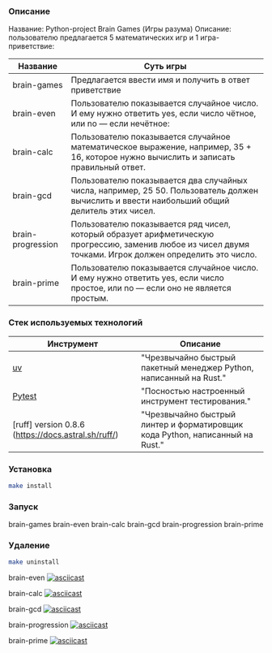 ### Описание

Название: Python-project Brain Games (Игры разума)
Описание: пользователю предлагается 5 математических игр и 1 игра-приветствие:

| Название                                                               | Суть игры                                                |
|------------------------------------------------------------------------|---------------------------------------------------------|
| brain-games                                                            | Предлагается ввести имя и получить в ответ приветствие |
| brain-even                                                             | Пользователю показывается случайное число. И ему нужно ответить yes, если число чётное, или no — если нечётное:        |
| brain-calc                                                             | Пользователю показывается случайное математическое выражение, например, 35 + 16, которое нужно вычислить и записать правильный ответ.
| brain-gcd                                                              | Пользователю показывается два случайных числа, например, 25 50. Пользователь должен вычислить и ввести наибольший общий делитель этих чисел.
| brain-progression                                                      | Пользователю показывается ряд чисел, который образует арифметическую прогрессию, заменив любое из чисел двумя точками. Игрок должен определить это число.
| brain-prime                                                            | Пользователю показывается случайное число. И ему нужно ответить yes, если число простое, или no — если оно не является простым.


### Стек используемых технологий

| Инструмент                                                             | Описание                                                |
|------------------------------------------------------------------------|---------------------------------------------------------|
| [uv](https://docs.astral.sh/uv/)                                       | "Чрезвычайно быстрый пакетный менеджер Python, написанный на Rust." |
| [Pytest](https://pytest.org)                                           | "Посностью настроенный инструмент тестирования."            |
| [ruff] version 0.8.6 (https://docs.astral.sh/ruff/)                    | "Чрезвычайно быстрый линтер и форматировщик кода Python, написанный на Rust."

### Установка

```bash
make install
```

### Запуск

brain-games
brain-even 
brain-calc
brain-gcd
brain-progression
brain-prime

### Удаление

```bash
make uninstall
```

brain-even
[![asciicast](https://asciinema.org/a/KRIJBa2Wnvmc73EtjOIUzuYoH.svg)](https://asciinema.org/a/KRIJBa2Wnvmc73EtjOIUzuYoH)

brain-calc
[![asciicast](https://asciinema.org/a/cMNF7SIZeVdvav4NuBuveGjfV.svg)](https://asciinema.org/a/cMNF7SIZeVdvav4NuBuveGjfV)

brain-gcd
[![asciicast](https://asciinema.org/a/mB9jeEsPm87nIHNEn2rBlayTj.svg)](https://asciinema.org/a/mB9jeEsPm87nIHNEn2rBlayTj)

brain-progression
[![asciicast](https://asciinema.org/a/WE8WstMGKBXeQ5NMcOTzR3UM4.svg)](https://asciinema.org/a/WE8WstMGKBXeQ5NMcOTzR3UM4)

brain-prime
[![asciicast](https://asciinema.org/a/IhUlt7kENvRbOE6DCgaM9Piy8.svg)](https://asciinema.org/a/IhUlt7kENvRbOE6DCgaM9Piy8)
